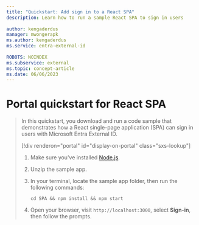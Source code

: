 ```yaml
---
title: "Quickstart: Add sign in to a React SPA"
description: Learn how to run a sample React SPA to sign in users
 
author: kengaderdus
manager: mwongerapk
ms.author: kengaderdus
ms.service: entra-external-id
 
ROBOTS: NOINDEX
ms.subservice: external
ms.topic: concept-article
ms.date: 06/06/2023
---
```


# Portal quickstart for React SPA

> In this quickstart, you download and run a code sample that demonstrates how a React single-page application (SPA) can sign in users with Microsoft Entra External ID.
>
> [!div renderon="portal" id="display-on-portal" class="sxs-lookup"]
> 1. Make sure you've installed [Node.js](https://nodejs.org/en/download/).
>
> 1. Unzip the sample app.
>
> 1. In your terminal, locate the sample app folder, then run the following commands:
>
>     ```console
>     cd SPA && npm install && npm start
>     ```
>  
> 1. Open your browser, visit `http://localhost:3000`, select **Sign-in**, then follow the prompts.
>
